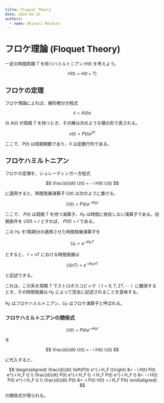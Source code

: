 ```yaml
---
title: Floquet Theory
date: 2024-02-15
authors:
  - name: Akinori Machino
---
```


# フロケ理論 (Floquet Theory)

一定の時間周期 $T$ を持つハミルトニアン $H(t)$ を考えよう。

$$
H(t) = H(t + T)
$$

## フロケの定理

フロケ理論によれば、線形微分方程式

$$
\dot{x} = A(t) x
$$

の $A(t)$ が周期 $T$ を持つとき、その解は次のような積の形で表される。

$$
x(t) = P(t) e^{t \Lambda}
$$

ここで、$P(t)$ は周期関数であり、$\Lambda$ は定数行列である。

## フロケハミルトニアン

フロケの定理を、シュレーディンガー方程式

$$
\frac{d}{dt} U(t) = - i H(t) U(t)
$$

に適用すると、時間発展演算子 $U(t)$ は次のように書ける。

$$
U(t) = P(t) e^{-i H_F t}
$$

ここで、 $P(t)$ は周期 $T$ を持つ演算子、$H_F$ は時間に依存しない演算子である。初期条件を $U(0) = I$ とすれば、 $P(0) = I$ である。

この $H_F$ を1周期分の適用させた時間発展演算子を

$$
U_F = e^{-i H_F T}
$$

とすると、 $t = n T$ における時間発展は

$$
U(n T) = e^{-i H_F n T}
$$

と記述できる。

これは、この系を周期 $T$ でストロボスコピック（ $t= 0, T, 2T, \cdots$ ）に観測するとき、その時間発展は $H_F$ によって完全に記述されることを意味する。

$H_F$ はフロケハミルトニアン、$U_F$ はフロケ演算子と呼ばれる。

### フロケハミルトニアンの関係式

$$
U(t) = P(t) e^{-i H_F t}
$$

を

$$
\frac{d}{dt} U(t) = - i H(t) U(t)
$$

に代入すると、

$$
\begin{aligned}
\frac{d}{dt} \left(P(t) e^{-i H_F t}\right) &= - i H(t) P(t) e^{-i H_F t} \\
\frac{d}{dt} P(t) e^{-i H_F t} -i H_F P(t) e^{-i H_F t} &= - i H(t) P(t) e^{-i H_F t} \\
\frac{d}{dt} P(t) &= -i P(t) H(t) + i H_F P(t)
\end{aligned}
$$

の関係式が得られる。

